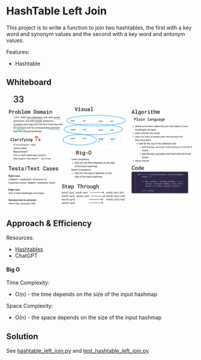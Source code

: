 # HashTable Left Join
This project is to write a function to join two hashtables, the first with a key word and synonym values and the second with a key word and antonym values.

Features:
- Hashtable


## Whiteboard
![Whiteboard](/python/docs/hashtable_left_join/codechal-33.png)


## Approach & Efficiency

Resources:
- [Hashtables](https://codefellows.github.io/common_curriculum/data_structures_and_algorithms/Code_401/class-30/resources/Hashtables.html)
- ChatGPT

#### Big O

Time Complexity:
- O(n) - the time depends on the size of the input hashmap

Space Complexity:
- O(n) - the space depends on the size of the input hashmap


## Solution

See [hashtable_left_join.py](/python/code_challenges/hashtable_left_join.py)
and [test_hashtable_left_join.py](/python/tests/code_challenges/test_hashtable_left_join.py)
